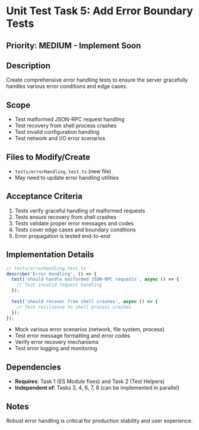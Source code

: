 # Unit Test Task 5: Add Error Boundary Tests

## Priority: MEDIUM - Implement Soon

## Description

Create comprehensive error handling tests to ensure the server gracefully handles various error conditions and edge cases.

## Scope

- Test malformed JSON-RPC request handling
- Test recovery from shell process crashes
- Test invalid configuration handling
- Test network and I/O error scenarios

## Files to Modify/Create

- `tests/errorHandling.test.ts` (new file)
- May need to update error handling utilities

## Acceptance Criteria

1. Tests verify graceful handling of malformed requests
2. Tests ensure recovery from shell crashes
3. Tests validate proper error messages and codes
4. Tests cover edge cases and boundary conditions
5. Error propagation is tested end-to-end

## Implementation Details

```typescript
// tests/errorHandling.test.ts
describe('Error Handling', () => {
  test('should handle malformed JSON-RPC requests', async () => {
    // Test invalid request handling
  });
  
  test('should recover from shell crashes', async () => {
    // Test resilience to shell process crashes
  });
});
```

- Mock various error scenarios (network, file system, process)
- Test error message formatting and error codes
- Verify error recovery mechanisms
- Test error logging and monitoring

## Dependencies

- **Requires**: Task 1 (ES Module fixes) and Task 2 (Test Helpers)
- **Independent of**: Tasks 3, 4, 6, 7, 8 (can be implemented in parallel)

## Notes

Robust error handling is critical for production stability and user experience.
